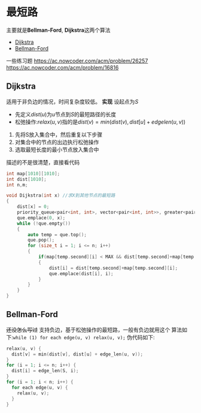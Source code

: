 # 最短路
主要就是**Bellman-Ford**, **Dijkstra**这两个算法
- [Dijkstra](#Dijkstra)
- [Bellman-Ford](#Bellman-Ford)

一些练习题
https://ac.nowcoder.com/acm/problem/26257
https://ac.nowcoder.com/acm/problem/16816


## Dijkstra
适用于非负边的情况，时间复杂度较低。
**实现**
设起点为$S$
- 先定义$dist(u)$为$u$节点到$S$的最短路径的长度
- 松弛操作:$relax(u,v)$指的是$dist(v) = min(dist(v), dist[u]+edgelen(u,v))$
1. 先将S放入集合中，然后重复以下步骤
2. 对集合中的节点的出边执行松弛操作
3. 选取最短长度的最小节点放入集合中

描述的不是很清楚，直接看代码
```c++
int map[1010][1010];
int dist[1010];
int n,m;

void Dijkstra(int x) //求X到其他节点的最短路
{
    dist[x] = 0;
    priority_queue<pair<int, int>, vector<pair<int, int>>, greater<pair<int, int>>> que;
    que.emplace(0, x);
    while (!que.empty())
    {
        auto temp = que.top();
        que.pop();
        for (size_t i = 1; i <= n; i++)
        {
            if(map[temp.second][i] < MAX && dist[temp.second]+map[temp.second][i] < dist[i])
            {
                dist[i] = dist[temp.second]+map[temp.second][i];
                que.emplace(dist[i], i);
            }
        }   
    }
}
```

## Bellman-Ford
~~还没怎么写过~~
支持负边，基于松弛操作的最短路，一般有负边就用这个
算法如下:`while (1) for each edge(u, v) relax(u, v);`
伪代码如下:
```C++
relax(u, v) {
  dist[v] = min(dist[v], dist[u] + edge_len(u, v));
}
for (i = 1; i <= n; i++) {
  dist[i] = edge_len(S, i);
}
for (i = 1; i < n; i++) {
  for each edge(u, v) {
    relax(u, v);
  }
}
```